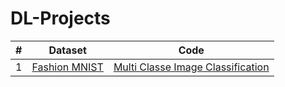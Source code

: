 # DL-Projects

| # |    Dataset            |    Code    |
|---| --------------------- | ---------------- |
| 1 | [Fashion MNIST](https://www.kaggle.com/datasets/zalando-research/fashionmnist) | [Multi Classe Image Classification](https://github.com/FaysalMiah55/multi-class-classification-mnist-fashion) |
